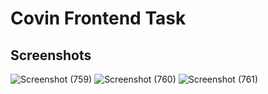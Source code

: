 # Covin Frontend Task


## Screenshots
![Screenshot (759)](https://user-images.githubusercontent.com/56087847/173562012-0c9905ed-766d-415c-9a98-d6f19daf61ef.png)
![Screenshot (760)](https://user-images.githubusercontent.com/56087847/173562028-2f4c8ff7-b107-46dc-bb22-f214e31401dc.png)
![Screenshot (761)](https://user-images.githubusercontent.com/56087847/173562031-3dafb276-5ae3-477f-88e6-45db1cb775ed.png)
